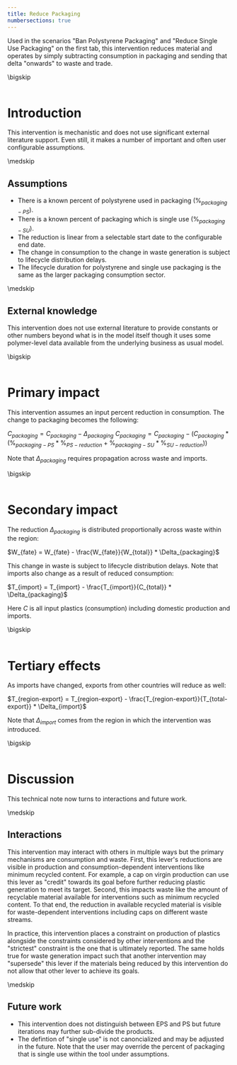 ```yaml
---
title: Reduce Packaging
numbersections: true
---
```

Used in the scenarios "Ban Polystyrene Packaging" and "Reduce Single Use Packaging" on the first tab, this intervention reduces material and operates by simply subtracting consumption in packaging and sending that delta "onwards" to waste and trade.

\bigskip
<br>
<br>

# Introduction
This intervention is mechanistic and does not use significant external literature support. Even still, it makes a number of important and often user configurable assumptions.

\medskip
<br>

## Assumptions

- There is a known percent of polystyrene used in packaging ($\%_{packaging-PS}$).
- There is a known percent of packaging which is single use ($\%_{packaging-SU}$).
- The reduction is linear from a selectable start date to the configurable end date.
- The change in consumption to the change in waste generation is subject to lifecycle distribution delays.
- The lifecycle duration for polystyrene and single use packaging is the same as the larger packaging consumption sector. 

\medskip
<br>

## External knowledge
This intervention does not use external literature to provide constants or other numbers beyond what is in the model itself though it uses some polymer-level data available from the underlying business as usual model.

\bigskip
<br>
<br>

# Primary impact
This intervention assumes an input percent reduction in consumption. The change to packaging becomes the following:

$C_{packaging} = C_{packaging} - \Delta_{packaging}$
$C_{packaging} = C_{packaging} - (C_{packaging} * (\%_{packaging-PS} * \%_{PS-reduction} + \%_{packaging-SU} * \%_{SU-reduction}))$

Note that $\Delta_{packaging}$ requires propagation across waste and imports.

\bigskip
<br>
<br>

# Secondary impact
The reduction $\Delta_{packaging}$ is distributed proportionally across waste within the region:

$W_{fate} = W_{fate} - \frac{W_{fate}}{W_{total}} * \Delta_{packaging}$

This change in waste is subject to lifecycle distribution delays. Note that imports also change as a result of reduced consumption:

$T_{import} = T_{import} - \frac{T_{import}}{C_{total}} * \Delta_{packaging}$

Here $C$ is all input plastics (consumption) including domestic production and imports.

\bigskip
<br>
<br>

# Tertiary effects
As imports have changed, exports from other countries will reduce as well:

$T_{region-export} = T_{region-export} - \frac{T_{region-export}}{T_{total-export}} * \Delta_{import}$

Note that $\Delta_{import}$ comes from the region in which the intervention was introduced.

\bigskip
<br>
<br>

# Discussion
This technical note now turns to interactions and future work.

\medskip
<br>

## Interactions
This intervention may interact with others in multiple ways but the primary mechanisms are consumption and waste. First, this lever's reductions are visible in production and consumption-dependent interventions like minimum recycled content. For example, a cap on virgin production can use this lever as "credit" towards its goal before further reducing plastic generation to meet its target. Second, this impacts waste like the amount of recyclable material available for interventions such as minimum recycled content. To that end, the reduction in available recycled material is visible for waste-dependent interventions including caps on different waste streams.

In practice, this intervention places a constraint on production of plastics alongside the constraints considered by other interventions and the "strictest" constraint is the one that is ultimately reported. The same holds true for waste generation impact such that another intervention may "supersede" this lever if the materials being reduced by this intervention do not allow that other lever to achieve its goals.

\medskip
<br>

## Future work

 - This intervention does not distinguish between EPS and PS but future iterations may further sub-divide the products.
 - The defintion of "single use" is not canoncialized and may be adjusted in the future. Note that the user may override the percent of packaging that is single use within the tool under assumptions.